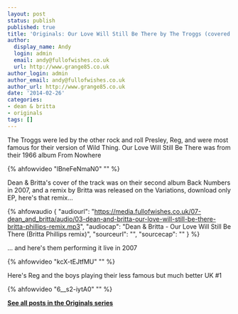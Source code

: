 ```yaml
---
layout: post
status: publish
published: true
title: 'Originals: Our Love Will Still Be There by The Troggs (covered by Dean & Britta)'
author:
  display_name: Andy
  login: admin
  email: andy@fullofwishes.co.uk
  url: http://www.grange85.co.uk
author_login: admin
author_email: andy@fullofwishes.co.uk
author_url: http://www.grange85.co.uk
date: '2014-02-26'
categories:
- dean & britta
- originals
tags: []
---
```

<p>The Troggs were led by the other rock and roll Presley, Reg, and were most famous for their version of Wild Thing. Our Love Will Still Be There was from their 1966 album From Nowhere<br />

{% ahfowvideo "lBneFeNmaN0" "" %}

<p>Dean & Britta's cover of the track was on their second album Back Numbers in 2007, and a remix by Britta was released on the Variations, download only EP, here's that remix...</p>

 {% ahfowaudio {
  "audiourl": "https://media.fullofwishes.co.uk/07-dean_and_britta/audio/03-dean-and-britta-our-love-will-still-be-there-britta-phillips-remix.mp3",
  "audiocap": "Dean & Britta - Our Love Will Still Be There (Britta Phillips remix)",
  "sourceurl": "",
  "sourcecap": ""
  } %}

<p>... and here's them performing it live in 2007<br />

{% ahfowvideo "kcX-tEJtfMU" "" %}

<p>Here's Reg and the boys playing their less famous but much better UK #1<br />

{% ahfowvideo "6__s2-iytA0" "" %}

<p><strong><a href="/category/originals/" title="List: Originals">See all posts in the Originals series</a></strong></p>
